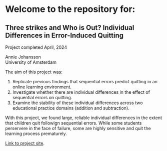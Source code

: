 # Welcome to the repository for: 
## Three strikes and Who is Out? Individual Differences in Error-Induced Quitting

Project completed April, 2024  

Annie Johansson  
University of Amsterdam  
 

The aim of this project was:  

1.  Replicate previous findings that sequential errors predict quitting in an online learning environment.
2.  Investigate whether there are individual differences in the effect of sequential errors on quitting.
3.  Examine the stability of these individual differences across two educational practice domains (addition and subtraction).

With this project, we found large, reliable individual differences in the extent that children quit followign sequential errors.  While some students perservere in the face of failure, some are highly sensitive and quit the learning process prematurely.  

[Link to project site](./[index.html](https://ann1ejohansson.github.io/three-strikes/)).

